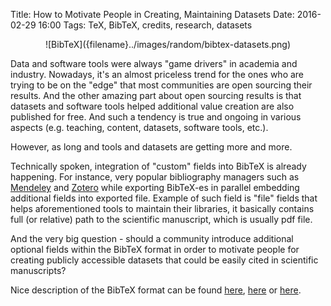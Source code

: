 Title: How to Motivate People in Creating, Maintaining Datasets
Date: 2016-02-29 16:00
Tags: TeX, BibTeX, credits, research, datasets

<center>
    ![BibTeX]({filename}../images/random/bibtex-datasets.png)
</center>

Data and software tools were always "game drivers" in academia and industry. Nowadays, it's an almost priceless trend for the ones who are trying to be on the "edge"  that most communities are open sourcing their results. And the other amazing part about open sourcing results is that datasets and software tools helped additional value creation are also published for free. And such a tendency is true and ongoing in various aspects (e.g. teaching, content, datasets, software tools, etc.).

However, as long and tools and datasets are getting more and more.

Technically spoken, integration of "custom" fields into BibTeX is already happening. For instance, very popular bibliography managers such as [Mendeley](https://www.mendeley.com/) and [Zotero](https://www.zotero.org/) while exporting BibTeX-es in parallel embedding additional fields into exported file. Example of such field is "file" fields that helps aforementioned tools to maintain their libraries, it basically contains full (or relative) path to the scientific manuscript, which is usually pdf file.

And the very big question - should a community introduce additional optional fields within the BibTeX format in order to motivate people for creating publicly accessible datasets that could be easily cited in scientific manuscripts?


Nice description of the BibTeX format can be found [here](https://www.cs.arizona.edu/~collberg/Teaching/07.231/BibTeX/bibtex.html), [here](http://www.openoffice.org/bibliographic/bibtex-format.pdf) or [here](http://bibtexml.sourceforge.net/btxdoc.pdf).
